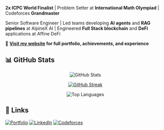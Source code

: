 **2x ICPC World Finalist** | Problem Setter at **International Math Olympiad** | Codeforces **Grandmaster**

Senior Software Engineer | Led teams developing **AI agents** and **RAG pipelines** at AlpineX AI | Engineered **Full Stack blockchain** and **DeFi** applications at Affine DeFi

🔗 **[Visit my website](https://shahjalalshohag.com/) for full portfolio, achievements, and experience**

## 📊 GitHub Stats

<div align="center">

![GitHub Stats](https://github-readme-stats.vercel.app/api?username=ShahjalalShohag&show_icons=true&count_private=true&theme=react&hide_border=true)

<!--  CONTRIBUTION AND STREAK BLOCK -->

[![GitHub Streak](https://github-readme-streak-stats.herokuapp.com/?user=ShahjalalShohag&currStreakNum=2FD3EB&fire=pink&sideLabels=F00&theme=nightowl)](https://git.io/streak-stats)

<!--  TOP LANGUAGES STATISTICS -->

![Top Languages](https://github-readme-stats.vercel.app/api/top-langs/?username=ShahjalalShohag&theme=react&hide_border=true&layout=compact)

</div>

## 🔗 Links

[![Portfolio](https://img.shields.io/badge/Portfolio-shahjalalshohag.com-blue?style=for-the-badge&logo=google-chrome)](https://shahjalalshohag.com/) [![LinkedIn](https://img.shields.io/badge/LinkedIn-blue?style=for-the-badge&logo=linkedin)](https://www.linkedin.com/in/shahjalalshohag/) [![Codeforces](https://img.shields.io/badge/Codeforces-YouKn0wWho-red?style=for-the-badge)](https://codeforces.com/profile/YouKn0wWho)
